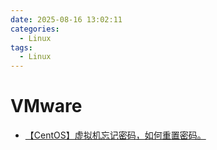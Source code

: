 ```yaml
---
date: 2025-08-16 13:02:11
categories:
  - Linux
tags:
  - Linux
---
```


# VMware

- [【CentOS】虚拟机忘记密码，如何重置密码。](https://blog.csdn.net/qq_31635851/article/details/124799296)
